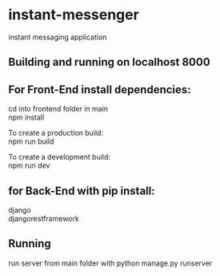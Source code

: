 # instant-messenger
instant messaging application

## Building and running on localhost 8000

## For Front-End install dependencies:
cd into frontend folder in main <br>
npm install

To create a production build:<br>
npm run build

To create a development build:<br>
npm run dev

## for Back-End with pip install:
django<br>
djangorestframework<br>


## Running
run server from main folder with python manage.py runserver
